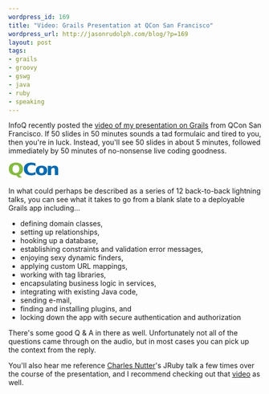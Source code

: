 ```yaml
--- 
wordpress_id: 169
title: "Video: Grails Presentation at QCon San Francisco"
wordpress_url: http://jasonrudolph.com/blog/?p=169
layout: post
tags:
- grails
- groovy
- gswg
- java
- ruby
- speaking
---
```

InfoQ recently posted the [video of my presentation on Grails](http://www.infoq.com/presentations/rudolph-grails-intro "Getting Started with Grails @ QCon SF 2007") from QCon San Francisco.  If 50 slides in 50 minutes sounds a tad formulaic and tired to you, then you're in luck.  Instead, you'll see 50 slides in about 5 minutes, followed immediately by 50 minutes of no-nonsense live coding goodness.

![QCon Logo](/resources/200805-qcon-logo.jpg)

In what could perhaps be described as a series of 12 back-to-back lightning talks, you can see what it takes to go from a blank slate to a deployable Grails app including...

* defining domain classes,
* setting up relationships,
* hooking up a database,
* establishing constraints and validation error messages,
* enjoying sexy dynamic finders,
* applying custom URL mappings,
* working with tag libraries,
* encapsulating business logic in services,
* integrating with existing Java code,
* sending e-mail,
* finding and installing plugins, and
* locking down the app with secure authentication and authorization

There's some good Q & A in there as well.  Unfortunately not all of the questions came through on the audio, but in most cases you can pick up the context from the reply.  

You'll also hear me reference [Charles Nutter](http://headius.blogspot.com/ "Headius")'s JRuby talk a few times over the course of the presentation, and I recommend checking out that [video](http://www.infoq.com/presentations/qconsf-nutter-jruby "InfoQ: JRuby: Not Just Another JVM Language") as well.
